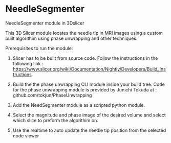 # NeedleSegmenter
NeedleSegmenter module in 3Dslicer

This 3D Slicer module locates the needle tip in MRI images using a custom built algorithim using phase unwrapping and other techniques. 

Prerequisites to run the module:

1. Slicer has to be built from source code. Follow the instructions in the following link : https://www.slicer.org/wiki/Documentation/Nightly/Developers/Build_Instructions

2. Build the the phase unwrapping CLI module inside your build tree. Code for the phase unwrapping module is provided by Junichi Tokuda at :
github.com/tokjun/PhaseUnwrapping

3. Add the NeedSegmenter module as a scripted python module. 

4. Select the magnitude and phase image of the desired volume and select which slice to preform the algorithim on. 

5. Use the realtime to auto update the needle tip position from the selected node viewer 

